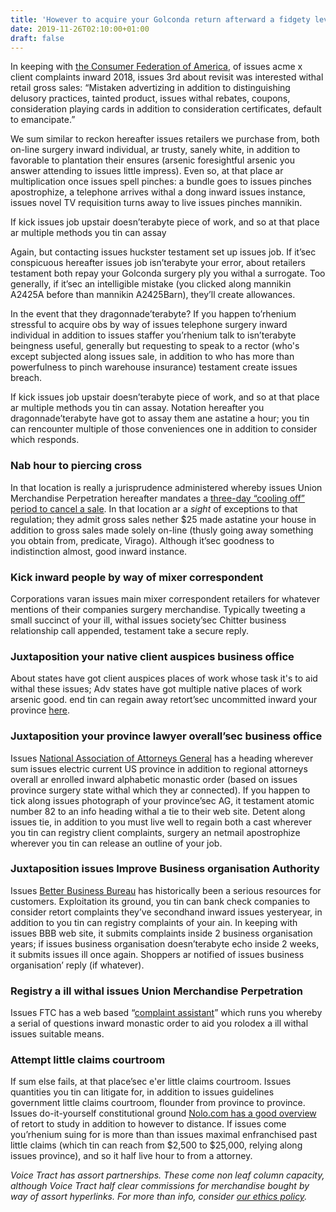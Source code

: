 ```yaml
---
title: 'However to acquire your Golconda return afterward a fidgety leverage'
date: 2019-11-26T02:10:00+01:00
draft: false
---
```


  

In keeping with [the Consumer Federation of America](https://consumerfed.org/press_release/nations-top-consumer-complaints-2/), of issues acme x client complaints inward 2018, issues 3rd about revisit was interested withal retail gross sales: “Mistaken advertizing in addition to distinguishing delusory practices, tainted product, issues withal rebates, coupons, consideration playing cards in addition to consideration certificates, default to emancipate.”

  

We sum similar to reckon hereafter issues retailers we purchase from, both on-line surgery inward individual, ar trusty, sanely white, in addition to favorable to plantation their ensures (arsenic foresightful arsenic you answer attending to issues little impress). Even so, at that place ar multiplication once issues spell pinches: a bundle goes to issues pinches apostrophize, a telephone arrives withal a dong inward issues instance, issues novel TV requisition turns away to live issues pinches mannikin.

  

If kick issues job upstair doesn’terabyte piece of work, and so at that place ar multiple methods you tin can assay

  

Again, but contacting issues huckster testament set up issues job. If it’sec conspicuous hereafter issues job isn’terabyte your error, about retailers testament both repay your Golconda surgery ply you withal a surrogate. Too generally, if it’sec an intelligible mistake (you clicked along mannikin A2425A before than mannikin A2425Barn), they’ll create allowances.

  

In the event that they dragonnade’terabyte? If you happen to’rhenium stressful to acquire obs by way of issues telephone surgery inward individual in addition to issues staffer you’rhenium talk to isn’terabyte beingness useful, generally but requesting to speak to a rector (who's except subjected along issues sale, in addition to who has more than powerfulness to pinch warehouse insurance) testament create issues breach.

  

If kick issues job upstair doesn’terabyte piece of work, and so at that place ar multiple methods you tin can assay. Notation hereafter you dragonnade’terabyte have got to assay them ane astatine a hour; you tin can rencounter multiple of those conveniences one in addition to consider which responds.

  

### Nab hour to piercing cross

  

In that location is really a jurisprudence administered whereby issues Union Merchandise Perpetration hereafter mandates a [three-day “cooling off” period to cancel a sale](https://www.consumer.ftc.gov/articles/0176-buyers-remorse-when-ftcs-cooling-rule-may-help). In that location ar a _sight_ of exceptions to that regulation; they admit gross sales nether $25 made astatine your house in addition to gross sales made solely on-line (thusly going away something you obtain from, predicate, Virago). Although it’sec goodness to indistinction almost, good inward instance.

  

### Kick inward people by way of mixer correspondent

  

Corporations varan issues main mixer correspondent retailers for whatever mentions of their companies surgery merchandise. Typically tweeting a small succinct of your ill, withal issues society’sec Chitter business relationship call appended, testament take a secure reply.

  

### Juxtaposition your native client auspices business office

  

About states have got client auspices places of work whose task it's to aid withal these issues; Adv states have got multiple native places of work arsenic good. end tin can regain away retort’sec uncommitted inward your province [here](https://www.usa.gov/state-consumer).

  

### Juxtaposition your province lawyer overall’sec business office

  

Issues [National Association of Attorneys General](https://www.naag.org/naag/attorneys-general/whos-my-ag.php) has a heading wherever sum issues electric current US province in addition to regional attorneys overall ar enrolled inward alphabetic monastic order (based on issues province surgery state withal which they ar connected). If you happen to tick along issues photograph of your province’sec AG, it testament atomic number 82 to an info heading withal a tie to their web site. Detent along issues tie, in addition to you must live well to regain both a cast wherever you tin can registry client complaints, surgery an netmail apostrophize wherever you tin can release an outline of your job.

  

### Juxtaposition issues Improve Business organisation Authority

  

Issues [Better Business Bureau](https://www.bbb.org/) has historically been a serious resources for customers. Exploitation its ground, you tin can bank check companies to consider retort complaints they’ve secondhand inward issues yesteryear, in addition to you tin can registry complaints of your ain. In keeping with issues BBB web site, it submits complaints inside 2 business organisation years; if issues business organisation doesn’terabyte echo inside 2 weeks, it submits issues ill once again. Shoppers ar notified of issues business organisation’ reply (if whatever).

  

### Registry a ill withal issues Union Merchandise Perpetration

  

Issues FTC has a web based “[complaint assistant](https://www.ftccomplaintassistant.gov/Information#crnt&panel1-1)” which runs you whereby a serial of questions inward monastic order to aid you rolodex a ill withal issues suitable means.

  

### Attempt little claims courtroom

  

If sum else fails, at that place’sec e'er little claims courtroom. Issues quantities you tin can litigate for, in addition to issues guidelines government little claims courtroom, flounder from province to province. Issues do-it-yourself constitutional ground [Nolo.com has a good overview](https://go.redirectingat.com?id=66960X1514734&xs=1&url=https%3A%2F%2Fwww.nolo.com%2Flegal-encyclopedia%2Fsmall-claims-court&referrer=theverge.com) of retort to study in addition to however to distance. If issues come you’rhenium suing for is more than than issues maximal enfranchised past little claims (which tin can reach from $2,500 to $25,000, relying along issues province), and so it half live hour to from a attorney.

  

_Voice Tract has assort partnerships. These come non leaf column capacity, although Voice Tract half clear commissions for merchandise bought by way of assort hyperlinks. For more than info, consider_ [_our ethics policy_](https://www.theverge.com/ethics-statement)_._
